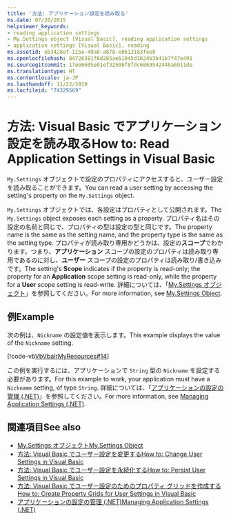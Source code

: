 ```yaml
---
title: '方法: アプリケーション設定を読み取る'
ms.date: 07/20/2015
helpviewer_keywords:
- reading application settings
- My.Settings object [Visual Basic], reading application settings
- application settings [Visual Basic], reading
ms.assetid: eb3428ef-115e-49a8-a878-e0613183fee0
ms.openlocfilehash: 04726381f8d285ae61045d1624b3b41b7f47e491
ms.sourcegitcommit: 17ee6605e01ef32506f8fdc686954244ba6911de
ms.translationtype: HT
ms.contentlocale: ja-JP
ms.lasthandoff: 11/22/2019
ms.locfileid: "74329569"
---
```

# <a name="how-to-read-application-settings-in-visual-basic"></a><span data-ttu-id="64f9e-102">方法: Visual Basic でアプリケーション設定を読み取る</span><span class="sxs-lookup"><span data-stu-id="64f9e-102">How to: Read Application Settings in Visual Basic</span></span>

<span data-ttu-id="64f9e-103">`My.Settings` オブジェクトで設定のプロパティにアクセスすると、ユーザー設定を読み取ることができます。</span><span class="sxs-lookup"><span data-stu-id="64f9e-103">You can read a user setting by accessing the setting's property on the `My.Settings` object.</span></span>  
  
 <span data-ttu-id="64f9e-104">`My.Settings` オブジェクトでは、各設定はプロパティとして公開されます。</span><span class="sxs-lookup"><span data-stu-id="64f9e-104">The `My.Settings` object exposes each setting as a property.</span></span> <span data-ttu-id="64f9e-105">プロパティ名はその設定の名前と同じで、プロパティの型は設定の型と同じです。</span><span class="sxs-lookup"><span data-stu-id="64f9e-105">The property name is the same as the setting name, and the property type is the same as the setting type.</span></span> <span data-ttu-id="64f9e-106">プロパティが読み取り専用かどうかは、設定の**スコープ**でわかります。つまり、**アプリケーション** スコープの設定のプロパティは読み取り専用であるのに対し、**ユーザー** スコープの設定のプロパティは読み取り/書き込みです。</span><span class="sxs-lookup"><span data-stu-id="64f9e-106">The setting's **Scope** indicates if the property is read-only; the property for an **Application** scope setting is read-only, while the property for a **User** scope setting is read-write.</span></span> <span data-ttu-id="64f9e-107">詳細については、「[My.Settings オブジェクト](../../../../visual-basic/language-reference/objects/my-settings-object.md)」を参照してください。</span><span class="sxs-lookup"><span data-stu-id="64f9e-107">For more information, see [My.Settings Object](../../../../visual-basic/language-reference/objects/my-settings-object.md).</span></span>  
  
## <a name="example"></a><span data-ttu-id="64f9e-108">例</span><span class="sxs-lookup"><span data-stu-id="64f9e-108">Example</span></span>  

 <span data-ttu-id="64f9e-109">次の例は、`Nickname` の設定値を表示します。</span><span class="sxs-lookup"><span data-stu-id="64f9e-109">This example displays the value of the `Nickname` setting.</span></span>  
  
 [!code-vb[VbVbalrMyResources#14](~/samples/snippets/visualbasic/VS_Snippets_VBCSharp/VbVbalrMyResources/VB/Form1.vb#14)]  
  
 <span data-ttu-id="64f9e-110">この例を実行するには、アプリケーションで `String` 型の `Nickname` を設定する必要があります。</span><span class="sxs-lookup"><span data-stu-id="64f9e-110">For this example to work, your application must have a `Nickname` setting, of type `String`.</span></span> <span data-ttu-id="64f9e-111">詳細については、「[アプリケーションの設定の管理 (.NET)](/visualstudio/ide/managing-application-settings-dotnet)」を参照してください。</span><span class="sxs-lookup"><span data-stu-id="64f9e-111">For more information, see [Managing Application Settings (.NET)](/visualstudio/ide/managing-application-settings-dotnet).</span></span>  
  
## <a name="see-also"></a><span data-ttu-id="64f9e-112">関連項目</span><span class="sxs-lookup"><span data-stu-id="64f9e-112">See also</span></span>

- [<span data-ttu-id="64f9e-113">My.Settings オブジェクト</span><span class="sxs-lookup"><span data-stu-id="64f9e-113">My.Settings Object</span></span>](../../../../visual-basic/language-reference/objects/my-settings-object.md)
- [<span data-ttu-id="64f9e-114">方法: Visual Basic でユーザー設定を変更する</span><span class="sxs-lookup"><span data-stu-id="64f9e-114">How to: Change User Settings in Visual Basic</span></span>](../../../../visual-basic/developing-apps/programming/app-settings/how-to-change-user-settings.md)
- [<span data-ttu-id="64f9e-115">方法: Visual Basic でユーザー設定を永続化する</span><span class="sxs-lookup"><span data-stu-id="64f9e-115">How to: Persist User Settings in Visual Basic</span></span>](../../../../visual-basic/developing-apps/programming/app-settings/how-to-persist-user-settings.md)
- [<span data-ttu-id="64f9e-116">方法: Visual Basic でユーザー設定のためのプロパティ グリッドを作成する</span><span class="sxs-lookup"><span data-stu-id="64f9e-116">How to: Create Property Grids for User Settings in Visual Basic</span></span>](../../../../visual-basic/developing-apps/programming/app-settings/how-to-create-property-grids-for-user-settings.md)
- [<span data-ttu-id="64f9e-117">アプリケーションの設定の管理 (.NET)</span><span class="sxs-lookup"><span data-stu-id="64f9e-117">Managing Application Settings (.NET)</span></span>](/visualstudio/ide/managing-application-settings-dotnet)
